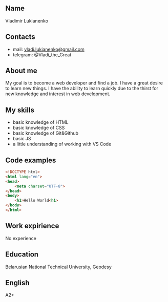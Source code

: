 ## Name

Vladimir Lukianenko

## Contacts

- mail: vladi.lukianenko@gmail.com
- telegram: @Vladi_the_Great

## About me

My goal is to become a web developer and find a job. I have a great desire to learn new things. I have the ability to learn quickly due to the thirst for new knowledge and interest in web development.

## My skills

- basic knowledge of HTML
- basic knowledge of CSS
- basic knowledge of Git&Github
- basic JS
- a little understanding of working with VS Code

## Code examples

```html
<!DOCTYPE html>
<html lang="en">
<head>
    <meta charset="UTF-8">
</head>
<body>
    <h1>Hello World<h1>
</body>
</html>
```

## Work expirience

No experience

## Education

Belarusian National Technical University, Geodesy

## English

A2+